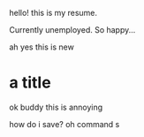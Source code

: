 hello! this is my resume. 

Currently unemployed. So happy...


ah yes this is new

# a title

ok buddy this is annoying

how do i save?
oh command s

